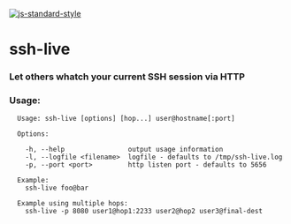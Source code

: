 
[![js-standard-style](https://img.shields.io/badge/code%20style-standard-brightgreen.svg)](http://standardjs.com/)

# ssh-live

### Let others whatch your current SSH session via HTTP

### Usage:
```
  Usage: ssh-live [options] [hop...] user@hostname[:port]

  Options:

    -h, --help                output usage information
    -l, --logfile <filename>  logfile - defaults to /tmp/ssh-live.log
    -p, --port <port>         http listen port - defaults to 5656

  Example:
    ssh-live foo@bar

  Example using multiple hops:
    ssh-live -p 8080 user1@hop1:2233 user2@hop2 user3@final-dest

```
